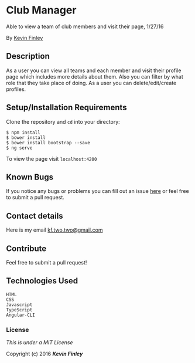 # Club Manager

 Able to view a team of club members and visit their page, 1/27/16

 By [Kevin Finley](http://www.kfinley.com)

## Description

As a user you can view all teams and each member and visit their profile page which includes more details about them. Also you can filter by what role that they take place of doing. As a user you can delete/edit/create profiles.

## Setup/Installation Requirements

Clone the repository and `cd` into your directory:
```
$ npm install
$ bower install
$ bower install bootstrap --save
$ ng serve
```

To view the page visit `localhost:4200`

## Known Bugs

If you notice any bugs or problems you can fill out an issue [here](http://www.github.com/kftwotwo/Club-Manager/issues) or feel free to submit a pull request.

## Contact details
Here is my email kf.two.two@gmail.com

## Contribute

Feel free to submit a pull request!

## Technologies Used
```
HTML
CSS
Javascript
TypeScript
Angular-CLI
```
### License

*This is under a MIT License*

Copyright (c) 2016 **_Kevin Finley_**
